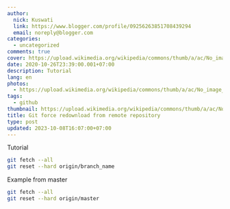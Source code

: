 ```yaml
---
author:
  nick: Kuswati
  link: https://www.blogger.com/profile/09256263851708439294
  email: noreply@blogger.com
categories:
  - uncategorized
comments: true
cover: https://upload.wikimedia.org/wikipedia/commons/thumb/a/ac/No_image_available.svg/2048px-No_image_available.svg.png
date: 2020-10-26T23:39:00.001+07:00
description: Tutorial
lang: en
photos:
  - https://upload.wikimedia.org/wikipedia/commons/thumb/a/ac/No_image_available.svg/2048px-No_image_available.svg.png
tags:
  - github
thumbnail: https://upload.wikimedia.org/wikipedia/commons/thumb/a/ac/No_image_available.svg/2048px-No_image_available.svg.png
title: Git force redownload from remote repository
type: post
updated: 2023-10-08T16:07:00+07:00
---
```


Tutorial

```bash
git fetch --all
git reset --hard origin/branch_name
```

Example from master

```bash
git fetch --all
git reset --hard origin/master
```